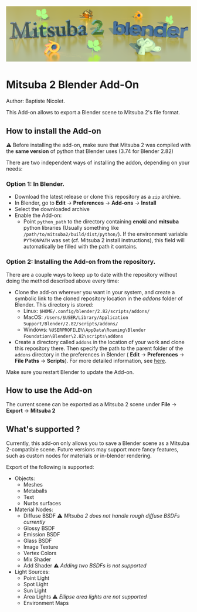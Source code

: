 ![Header Render](img/readme.png)
=======================

# Mitsuba 2 Blender Add-On

Author: Baptiste Nicolet.

This Add-on allows to export a Blender scene to Mitsuba 2's file format.

## How to install the Add-on

:warning: Before installing the add-on, make sure that Mitsuba 2 was compiled with the **same version** of python that Blender uses (3.74 for Blender 2.82)

There are two independent ways of installing the addon, depending on your needs:

### Option 1: In Blender.

- Download the latest release or clone this repository as a `zip` archive.
- In Blender, go to **Edit** -> **Preferences** -> **Add-ons** -> **Install**
- Select the downloaded archive
- Enable the Add-on:
	- Point `python_path` to the directory containing **enoki** and **mitsuba** python libraries (Usually something like `/path/to/mitsuba2/build/dist/python/`). If the environment variable `PYTHONPATH` was set (cf. Mitsuba 2 install instructions), this field will automatically be filled with the path it contains.

### Option 2: Installing the Add-on from the repository.
There are a couple ways to keep up to date with the repository without doing the method described above every time:

-  Clone the add-on wherever you want in your system, and create a symbolic link to the cloned repository location in the *addons* folder of Blender. This directory is stored:
	- Linux: `$HOME/.config/blender/2.82/scripts/addons/`
  	- MacOS: `/Users/$USER/Library/Application Support/Blender/2.82/scripts/addons/`
  	- Windows: `%USERPROFILE%\AppData\Roaming\Blender Foundation\Blender\2.82\scripts\addons`
- Create a directory called `addons` in the location of your work and clone this repository there. Then specify the path to the parent folder of the `addons` directory in the preferences in Blender ( **Edit** -> **Preferences** -> **File Paths** -> **Scripts**).  For more detailed information, see [here](https://docs.blender.org/manual/en/latest/editors/preferences/addons.html#rd-party-add-ons).

Make sure you restart Blender to update the Add-on.

## How to use the Add-on

The current scene can be exported as a Mitsuba 2 scene under **File** -> **Export** -> **Mitsuba 2**

## What's supported ?

Currently, this add-on only allows you to save a Blender scene as a Mitsuba 2-compatible scene. Future versions may support more fancy features, such as custom nodes for materials or in-blender rendering.

Export of the following is supported:

- Objects:
  - Meshes
  - Metaballs
  - Text
  - Nurbs surfaces
- Material Nodes:
  - Diffuse BSDF :warning: *Mitsuba 2 does not handle rough diffuse BSDFs currently*
  - Glossy BSDF
  - Emission BSDF
  - Glass BSDF
  - Image Texture
  - Vertex Colors
  - Mix Shader
  - Add Shader :warning: *Adding two BSDFs is not supported*
- Light Sources:
  - Point Light
  - Spot Light
  - Sun Light
  - Area Lights :warning: *Ellipse area lights are not supported*
  - Environment Maps
